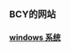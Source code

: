 ### BCY的网站

#### [windows 系统](https://github.com/netlinkbuilder/softwarestore/blob/71b7d970a0bb7ec8c7b00170ee89451c6b674477/%E5%A4%9A%E7%8E%A9%E8%BD%AF%E4%BB%B6%E5%BA%94%E7%94%A8%E5%95%86%E5%BA%97.md)

